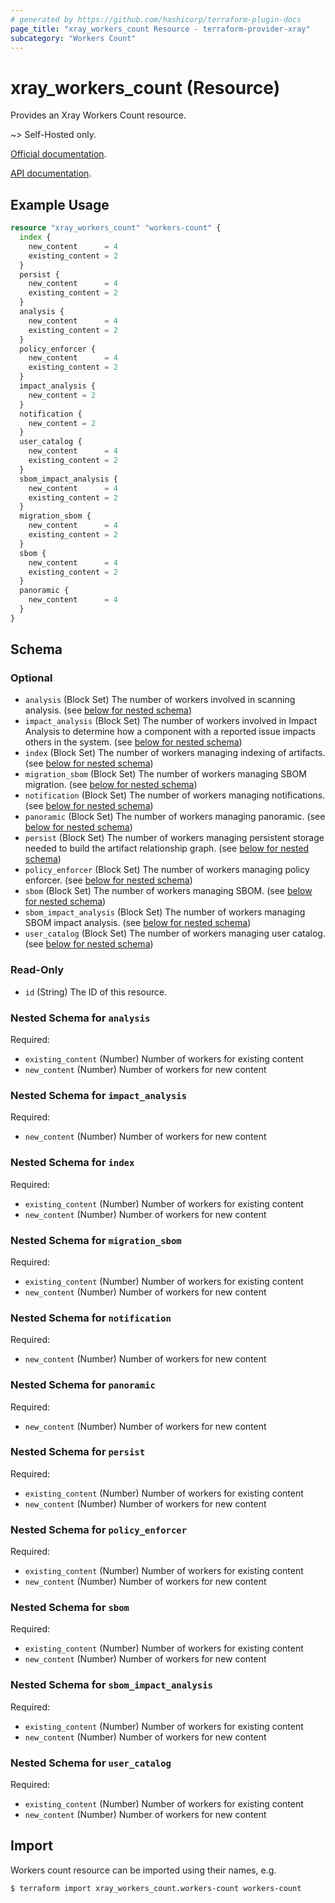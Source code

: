 ```yaml
---
# generated by https://github.com/hashicorp/terraform-plugin-docs
page_title: "xray_workers_count Resource - terraform-provider-xray"
subcategory: "Workers Count"
---
```


# xray_workers_count (Resource)

Provides an Xray Workers Count resource.

~> Self-Hosted only.

[Official documentation](https://www.jfrog.com/confluence/display/JFROG/Configuring+Xray#ConfiguringXray-AdvancedSettings).

[API documentation](https://www.jfrog.com/confluence/display/JFROG/Xray+REST+API#XrayRESTAPI-ConfiguringtheWorkersCount).

## Example Usage

```terraform
resource "xray_workers_count" "workers-count" {
  index {
    new_content      = 4
    existing_content = 2
  }
  persist {
    new_content      = 4
    existing_content = 2
  }
  analysis {
    new_content      = 4
    existing_content = 2
  }
  policy_enforcer {
    new_content      = 4
    existing_content = 2
  }
  impact_analysis {
    new_content = 2
  }
  notification {
    new_content = 2
  }
  user_catalog {
    new_content      = 4
    existing_content = 2
  }
  sbom_impact_analysis {
    new_content      = 4
    existing_content = 2
  }
  migration_sbom {
    new_content      = 4
    existing_content = 2
  }
  sbom {
    new_content      = 4
    existing_content = 2
  } 
  panoramic {
    new_content      = 4
  }
}
```

<!-- schema generated by tfplugindocs -->
## Schema

### Optional

- `analysis` (Block Set) The number of workers involved in scanning analysis. (see [below for nested schema](#nestedblock--analysis))
- `impact_analysis` (Block Set) The number of workers involved in Impact Analysis to determine how a component with a reported issue impacts others in the system. (see [below for nested schema](#nestedblock--impact_analysis))
- `index` (Block Set) The number of workers managing indexing of artifacts. (see [below for nested schema](#nestedblock--index))
- `migration_sbom` (Block Set) The number of workers managing SBOM migration. (see [below for nested schema](#nestedblock--migration_sbom))
- `notification` (Block Set) The number of workers managing notifications. (see [below for nested schema](#nestedblock--notification))
- `panoramic` (Block Set) The number of workers managing panoramic. (see [below for nested schema](#nestedblock--panoramic))
- `persist` (Block Set) The number of workers managing persistent storage needed to build the artifact relationship graph. (see [below for nested schema](#nestedblock--persist))
- `policy_enforcer` (Block Set) The number of workers managing policy enforcer. (see [below for nested schema](#nestedblock--policy_enforcer))
- `sbom` (Block Set) The number of workers managing SBOM. (see [below for nested schema](#nestedblock--sbom))
- `sbom_impact_analysis` (Block Set) The number of workers managing SBOM impact analysis. (see [below for nested schema](#nestedblock--sbom_impact_analysis))
- `user_catalog` (Block Set) The number of workers managing user catalog. (see [below for nested schema](#nestedblock--user_catalog))

### Read-Only

- `id` (String) The ID of this resource.

<a id="nestedblock--analysis"></a>
### Nested Schema for `analysis`

Required:

- `existing_content` (Number) Number of workers for existing content
- `new_content` (Number) Number of workers for new content


<a id="nestedblock--impact_analysis"></a>
### Nested Schema for `impact_analysis`

Required:

- `new_content` (Number) Number of workers for new content


<a id="nestedblock--index"></a>
### Nested Schema for `index`

Required:

- `existing_content` (Number) Number of workers for existing content
- `new_content` (Number) Number of workers for new content


<a id="nestedblock--migration_sbom"></a>
### Nested Schema for `migration_sbom`

Required:

- `existing_content` (Number) Number of workers for existing content
- `new_content` (Number) Number of workers for new content


<a id="nestedblock--notification"></a>
### Nested Schema for `notification`

Required:

- `new_content` (Number) Number of workers for new content


<a id="nestedblock--panoramic"></a>
### Nested Schema for `panoramic`

Required:

- `new_content` (Number) Number of workers for new content


<a id="nestedblock--persist"></a>
### Nested Schema for `persist`

Required:

- `existing_content` (Number) Number of workers for existing content
- `new_content` (Number) Number of workers for new content


<a id="nestedblock--policy_enforcer"></a>
### Nested Schema for `policy_enforcer`

Required:

- `existing_content` (Number) Number of workers for existing content
- `new_content` (Number) Number of workers for new content


<a id="nestedblock--sbom"></a>
### Nested Schema for `sbom`

Required:

- `existing_content` (Number) Number of workers for existing content
- `new_content` (Number) Number of workers for new content


<a id="nestedblock--sbom_impact_analysis"></a>
### Nested Schema for `sbom_impact_analysis`

Required:

- `existing_content` (Number) Number of workers for existing content
- `new_content` (Number) Number of workers for new content


<a id="nestedblock--user_catalog"></a>
### Nested Schema for `user_catalog`

Required:

- `existing_content` (Number) Number of workers for existing content
- `new_content` (Number) Number of workers for new content

## Import

Workers count resource can be imported using their names, e.g.
```
$ terraform import xray_workers_count.workers-count workers-count
```